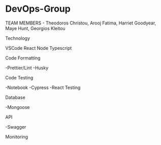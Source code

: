 # DevOps-Group

TEAM MEMBERS - Theodoros Christou, Arooj Fatima, Harriet Goodyear, Maye Hunt, Georgios Kleitou

Technology

VSCode
React
Node
Typescript

Code Formatting

-Prettier/Lint
-Husky

Code Testing

-Notebook
-Cypress
-React Testing

Database

-Mongoose

API

-Swagger 

Monitoring
